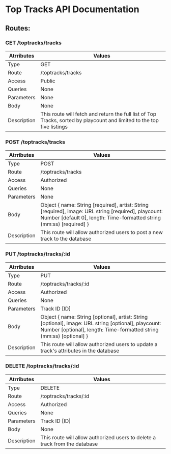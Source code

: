 # Top Tracks API Documentation

## Routes:

### GET /toptracks/tracks

| Atrributes  | Values                                                                                                                 |
| ----------- | ---------------------------------------------------------------------------------------------------------------------- |
| Type        | GET                                                                                                                    |
| Route       | /toptracks/tracks                                                                                                      |
| Access      | Public                                                                                                                 |
| Queries     | None                                                                                                                   |
| Parameters  | None                                                                                                                   |
| Body        | None                                                                                                                   |
| Description | This route will fetch and return the full list of Top Tracks, sorted by playcount and limited to the top five listings |

### POST /toptracks/tracks

| Atrributes  | Values                                                                                                                                                                       |
| ----------- | ---------------------------------------------------------------------------------------------------------------------------------------------------------------------------- |
| Type        | POST                                                                                                                                                                         |
| Route       | /toptracks/tracks                                                                                                                                                            |
| Access      | Authorized                                                                                                                                                                   |
| Queries     | None                                                                                                                                                                         |
| Parameters  | None                                                                                                                                                                         |
| Body        | Object { name: String [required], artist: String [required], image: URL string [required], playcount: Number [default 0], length: Time-formatted string (mm:ss) [required] } |
| Description | This route will allow authorized users to post a new track to the database                                                                                                   |

### PUT /toptracks/tracks/:id

| Atrributes  | Values                                                                                                                                                                      |
| ----------- | --------------------------------------------------------------------------------------------------------------------------------------------------------------------------- |
| Type        | PUT                                                                                                                                                                         |
| Route       | /toptracks/tracks/:id                                                                                                                                                       |
| Access      | Authorized                                                                                                                                                                  |
| Queries     | None                                                                                                                                                                        |
| Parameters  | Track ID [ID]                                                                                                                                                               |
| Body        | Object { name: String [optional], artist: String [optional], image: URL string [optional], playcount: Number [optional], length: Time-formatted string (mm:ss) [optional] } |
| Description | This route will allow authorized users to update a track's attributes in the database                                                                                       |

### DELETE /toptracks/tracks/:id

| Atrributes  | Values                                                                     |
| ----------- | -------------------------------------------------------------------------- |
| Type        | DELETE                                                                     |
| Route       | /toptracks/tracks/:id                                                      |
| Access      | Authorized                                                                 |
| Queries     | None                                                                       |
| Parameters  | Track ID [ID]                                                              |
| Body        | None                                                                       |
| Description | This route will allow authorized users to delete a track from the database |
